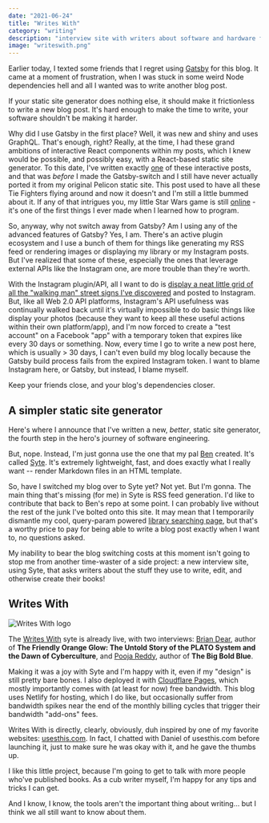 ```yaml
---
date: "2021-06-24"
title: "Writes With"
category: "writing"
description: "interview site with writers about software and hardware for writing"
image: "writeswith.png"
---
```


Earlier today, I texted some friends that I regret using [Gatsby](https://www.gatsbyjs.com/) for this blog. It came at a moment of frustration, when I was stuck in some weird Node dependencies hell and all I wanted was to write another blog post.

If your static site generator does nothing else, it should make it frictionless to write a new blog post. It's hard enough to make the time to write, your software shouldn't be making it harder. 

Why did I use Gatsby in the first place? Well, it was new and shiny and uses GraphQL. That's enough, right? Really, at the time, I had these grand ambitions of interactive React components within my posts, which I knew would be possible, and possibly easy, with a React-based static site generator. To this date, I've written exactly [one](/pseudoclassical-star-wars) of these interactive posts, and that was *before* I made the Gatsby-switch and I still have never actually ported it from my original Pelicon static site. This post used to have all these Tie Fighters flying around and now it doesn't and I'm still a little bummed about it. If any of that intrigues you, my little Star Wars game is still [online](https://whatrocks.github.io/aluminum-falcon/) - it's one of the first things I ever made when I learned how to program.

So, anyway, why not switch away from Gatsby? Am I using any of the advanced features of Gatsby? Yes, I am. There's an active plugin ecosystem and I use a bunch of them for things like generating my RSS feed or rendering images or displaying my library or my Instagram posts. But I've realized that some of these, especially the ones that leverage external APIs like the Instagram one, are more trouble than they're worth.

With the Instagram plugin/API, all I want to do is [display a neat little grid of all the "walking man" street signs I've discovered](/walkingman) and posted to Instagram. But, like all Web 2.0 API platforms, Instagram's API usefulness was continually walked back until it's virtually impossible to do basic things like display your photos (because they want to keep all these useful actions within their own platform/app), and I'm now forced to create a "test account" on a Facebook "app" with a temporary token that expires like every 30 days or something. Now, every time I go to write a new post here, which is usually > 30 days, I can't even build my blog locally because the Gatsby build process fails from the expired Instagram token. I want to blame Instagram here, or Gatsby, but instead, I blame myself. 

Keep your friends close, and your blog's dependencies closer.

## A simpler static site generator

Here's where I announce that I've written a new, *better*, static site generator, the fourth step in the hero's journey of software engineering.

But, nope. Instead, I'm just gonna use the one that my pal [Ben](https://benreinhart.com) created. It's called [Syte](https://benreinhart.com/syte). It's extremely lightweight, fast, and does exactly what I really want -- render Markdown files in an HTML template.

So, have I switched my blog over to Syte yet? Not yet. But I'm gonna. The main thing that's missing (for me) in Syte is RSS feed generation. I'd like to contribute that back to Ben's repo at some point. I can probably live without the rest of the junk I've bolted onto this site. It may mean that I temporarily dismantle my cool, query-param powered [library searching page](/library), but that's a worthy price to pay for being able to write a blog post exactly when I want to, no questions asked.

My inability to bear the blog switching costs at this moment isn't going to stop me from another time-waster of a side project: a new interview site, using Syte, that asks writers about the stuff they use to write, edit, and otherwise create their books!

## Writes With

![Writes With logo](/img/writeswith.png)

The [Writes With](https://www.writeswith.com) syte is already live, with two interviews: [Brian Dear](https://writeswith.com/interviews/brian-dear/), author of **The Friendly Orange Glow: The Untold Story of the PLATO System and the Dawn of Cyberculture**, and [Pooja Reddy](https://writeswith.com/interviews/pooja-reddy/), author of **The Big Bold Blue**.

Making it was a joy with Syte and I'm happy with it, even if my "design" is still pretty bare bones. I also deployed it with [Cloudflare Pages](https://pages.cloudflare.com/), which mostly importantly comes with (at least for now) free bandwidth. This blog uses Netlify for hosting, which I do like, but occasionally suffer from bandwidth spikes near the end of the monthly billing cycles that trigger their bandwidth "add-ons" fees.

Writes With is directly, clearly, obviously, duh inspired by one of my favorite websites: [usesthis.com](https://usesthis.com). In fact, I chatted with Daniel of usesthis.com before launching it, just to make sure he was okay with it, and he gave the thumbs up.

I like this little project, because I'm going to get to talk with more people who've published books. As a cub writer myself, I'm happy for any tips and tricks I can get.

And I know, I know, the tools aren't the important thing about writing... but I think we all still want to know about them.